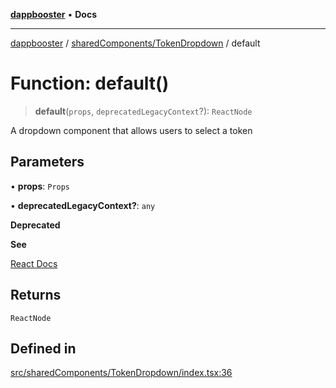 [**dappbooster**](../../../README.md) • **Docs**

***

[dappbooster](../../../modules.md) / [sharedComponents/TokenDropdown](../README.md) / default

# Function: default()

> **default**(`props`, `deprecatedLegacyContext`?): `ReactNode`

A dropdown component that allows users to select a token

## Parameters

• **props**: `Props`

• **deprecatedLegacyContext?**: `any`

**Deprecated**

**See**

[React Docs](https://legacy.reactjs.org/docs/legacy-context.html#referencing-context-in-lifecycle-methods)

## Returns

`ReactNode`

## Defined in

[src/sharedComponents/TokenDropdown/index.tsx:36](https://github.com/bootnodedev/dAppBooster/blob/f016c1ebca45f77d0633b6815de7286e523f8f20/src/sharedComponents/TokenDropdown/index.tsx#L36)
